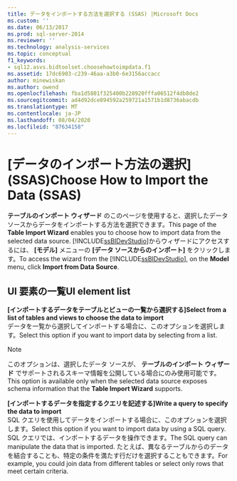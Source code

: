 ```yaml
---
title: データをインポートする方法を選択する (SSAS) |Microsoft Docs
ms.custom: ''
ms.date: 06/13/2017
ms.prod: sql-server-2014
ms.reviewer: ''
ms.technology: analysis-services
ms.topic: conceptual
f1_keywords:
- sql12.asvs.bidtoolset.choosehowtoimpdata.f1
ms.assetid: 17dc6903-c239-46aa-a3b0-6e3156accacc
author: minewiskan
ms.author: owend
ms.openlocfilehash: fba1d5801f325400b228920fffa06512f4db8de2
ms.sourcegitcommit: ad4d92dce894592a259721a1571b1d8736abacdb
ms.translationtype: MT
ms.contentlocale: ja-JP
ms.lasthandoff: 08/04/2020
ms.locfileid: "87634158"
---
```

# <a name="choose-how-to-import-the-data-ssas"></a><span data-ttu-id="9b3d5-102">[データのインポート方法の選択] (SSAS)</span><span class="sxs-lookup"><span data-stu-id="9b3d5-102">Choose How to Import the Data (SSAS)</span></span>
  <span data-ttu-id="9b3d5-103">**テーブルのインポート ウィザード** のこのページを使用すると、選択したデータ ソースからデータをインポートする方法を選択できます。</span><span class="sxs-lookup"><span data-stu-id="9b3d5-103">This page of the **Table Import Wizard** enables you to choose how to import data from the selected data source.</span></span> <span data-ttu-id="9b3d5-104">[!INCLUDE[ssBIDevStudio](../includes/ssbidevstudio-md.md)]からウィザードにアクセスするには、 **[モデル]** メニューの **[データ ソースからのインポート]** をクリックします。</span><span class="sxs-lookup"><span data-stu-id="9b3d5-104">To access the wizard from the [!INCLUDE[ssBIDevStudio](../includes/ssbidevstudio-md.md)], on the **Model** menu, click **Import from Data Source**.</span></span>  
  
## <a name="ui-element-list"></a><span data-ttu-id="9b3d5-105">UI 要素の一覧</span><span class="sxs-lookup"><span data-stu-id="9b3d5-105">UI element list</span></span>  
 <span data-ttu-id="9b3d5-106">**[インポートするデータをテーブルとビューの一覧から選択する]**</span><span class="sxs-lookup"><span data-stu-id="9b3d5-106">**Select from a list of tables and views to choose the data to import**</span></span>  
 <span data-ttu-id="9b3d5-107">データを一覧から選択してインポートする場合に、このオプションを選択します。</span><span class="sxs-lookup"><span data-stu-id="9b3d5-107">Select this option if you want to import data by selecting from a list.</span></span>  
  
> [!NOTE]  
>  <span data-ttu-id="9b3d5-108">このオプションは、選択したデータ ソースが、 **テーブルのインポート ウィザード** でサポートされるスキーマ情報を公開している場合にのみ使用可能です。</span><span class="sxs-lookup"><span data-stu-id="9b3d5-108">This option is available only when the selected data source exposes schema information that the **Table Import Wizard** supports.</span></span>  
  
 <span data-ttu-id="9b3d5-109">**[インポートするデータを指定するクエリを記述する]**</span><span class="sxs-lookup"><span data-stu-id="9b3d5-109">**Write a query to specify the data to import**</span></span>  
 <span data-ttu-id="9b3d5-110">SQL クエリを使用してデータをインポートする場合に、このオプションを選択します。</span><span class="sxs-lookup"><span data-stu-id="9b3d5-110">Select this option if you want to import data by using a SQL query.</span></span> <span data-ttu-id="9b3d5-111">SQL クエリでは、インポートするデータを操作できます。</span><span class="sxs-lookup"><span data-stu-id="9b3d5-111">The SQL query can manipulate the data that is imported.</span></span> <span data-ttu-id="9b3d5-112">たとえば、異なるテーブルからのデータを結合することも、特定の条件を満たす行だけを選択することもできます。</span><span class="sxs-lookup"><span data-stu-id="9b3d5-112">For example, you could join data from different tables or select only rows that meet certain criteria.</span></span>  
  
  
